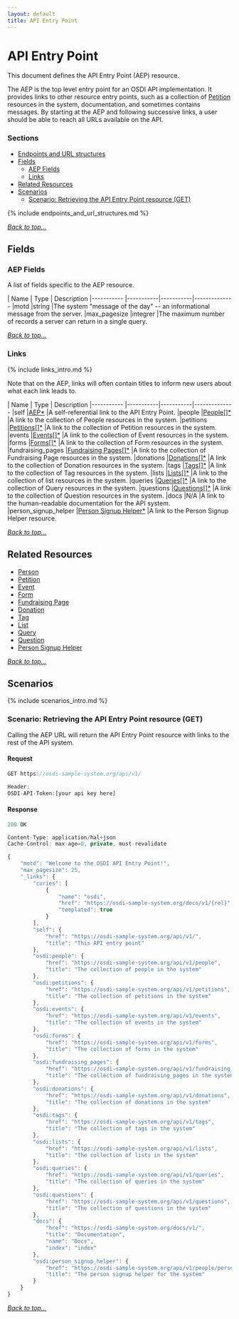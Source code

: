 ```yaml
---
layout: default
title: API Entry Point
---
```


# API Entry Point

This document defines the API Entry Point (AEP) resource. 

The AEP is the top level entry point for an OSDI API implementation. It provides links to other resource entry points, such as a collection of [Petition](petitions.html) resources in the system, documentation, and sometimes contains messages. By starting at the AEP and following successive links, a user should be able to reach all URLs available on the API.


### Sections

* [Endpoints and URL structures](#endpoints-and-url-structures)
* [Fields](#fields)
    * [AEP Fields](#form-fields)  
    * [Links](#links)
* [Related Resources](#related-resources)
* [Scenarios](#scenarios)
    * [Scenario: Retrieving the API Entry Point resource (GET)](#scenario-retrieving-the-api-entry-point-resource-get)


{% include endpoints_and_url_structures.md %}

_[Back to top...](#)_


## Fields


### AEP Fields

A list of fields specific to the AEP resource.

| Name          | Type      | Description
|-----------    |-----------|-----------|--------------
|motd		|string     |The system "message of the day" -- an informational message from the server.
|max_pagesize				|integrer		|The maximum number of records a server can return in a single query. 

_[Back to top...](#)_

### Links

{% include links_intro.md %}

Note that on the AEP, links will often contain titles to inform new users about what each link leads to. 

| Name          | Type      | Description
|-----------    |-----------|-----------|--------------
|self			|[AEP*](aep.html)	|A self-referential link to the API Entry Point.
|people		|[People[]*](people.html)  		|A link to the collection of People resources in the system.
|petitions		|[Petitions[]*](petitions.html)  		|A link to the collection of Petition resources in the system.
|events		|[Events[]*](events.html)  		|A link to the collection of Event resources in the system.
|forms		|[Forms[]*](forms.html)  		|A link to the collection of Form resources in the system.
|fundraising_pages		|[Fundraising Pages[]*](#)  		|A link to the collection of Fundraising Page resources in the system.
|donations		|[Donations[]*](donations.html)  		|A link to the collection of Donation resources in the system.
|tags		|[Tags[]*](#)  		|A link to the collection of Tag resources in the system.
|lists		|[Lists[]*](#)  		|A link to the collection of list resources in the system.
|queries		|[Queries[]*](#)  		|A link to the collection of Query resources in the system.
|questions		|[Questions[]*](#)  		|A link to the collection of Question resources in the system.
|docs		|N/A  		|A link to the human-readable documentation for the API system.
|person_signup_helper		|[Person Signup Helper*](person_signup.html)  		|A link to the Person Signup Helper resource.

_[Back to top...](#)_


## Related Resources

* [Person](people.html)
* [Petition](petition.html)
* [Event](events.html)
* [Form](forms.html)
* [Fundraising Page](#)
* [Donation](donations.html)
* [Tag](#)
* [List](#)
* [Query](#)
* [Question](#)
* [Person Signup Helper](person_signup.html)

_[Back to top...](#)_

## Scenarios

{% include scenarios_intro.md %}

### Scenario: Retrieving the API Entry Point resource (GET)

Calling the AEP URL will return the API Entry Point resource with links to the rest of the API system.

#### Request

```javascript
GET https://osdi-sample-system.org/api/v1/

Header:
OSDI-API-Token:[your api key here]
```

#### Response

```javascript
200 OK

Content-Type: application/hal+json
Cache-Control: max-age=0, private, must-revalidate

{
    "motd": "Welcome to the OSDI API Entry Point!",
    "max_pagesize": 25,
    "_links": {
        "curies": [
            {
                "name": "osdi",
                "href": "https://osdi-sample-system.org/docs/v1/{rel}",
                "templated": true
            }
        ],
        "self": {
            "href": "https://osdi-sample-system.org/api/v1/",
            "title": "This API entry point"
        },
        "osdi:people": {
            "href": "https://osdi-sample-system.org/api/v1/people",
            "title": "The collection of people in the system"
        },
        "osdi:petitions": {
            "href": "https://osdi-sample-system.org/api/v1/petitions",
            "title": "The collection of petitions in the system"
        },
        "osdi:events": {
            "href": "https://osdi-sample-system.org/api/v1/events",
            "title": "The collection of events in the system"
        },
        "osdi:forms": {
            "href": "https://osdi-sample-system.org/api/v1/forms",
            "title": "The collection of forms in the system"
        },
        "osdi:fundraising_pages": {
            "href": "https://osdi-sample-system.org/api/v1/fundraising_pages",
            "title": "The collection of fundraising_pages in the system"
        },
        "osdi:donations": {
            "href": "https://osdi-sample-system.org/api/v1/donations",
            "title": "The collection of donations in the system"
        },
        "osdi:tags": {
            "href": "https://osdi-sample-system.org/api/v1/tags",
            "title": "The collection of tags in the system"
        },
        "osdi:lists": {
            "href": "https://osdi-sample-system.org/api/v1/lists",
            "title": "The collection of lists in the system"
        },
        "osdi:queries": {
            "href": "https://osdi-sample-system.org/api/v1/queries",
            "title": "The collection of queries in the system"
        },
        "osdi:questions": {
            "href": "https://osdi-sample-system.org/api/v1/questions",
            "title": "The collection of questions in the system"
        },
        "docs": {
            "href": "https://osdi-sample-system.org/docs/v1/",
            "title": "Documentation",
            "name": "Docs",
            "index": "index"
        },
        "osdi:person_signup_helper": {
            "href": "https://osdi-sample-system.org/api/v1/people/person_signup",
            "title": "The person signup helper for the system"
        }
    }
}

```	

_[Back to top...](#)_